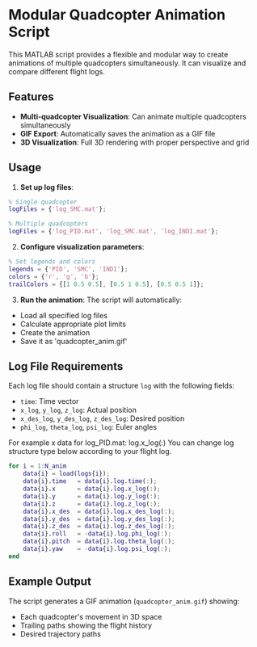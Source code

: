 # Modular Quadcopter Animation Script

This MATLAB script provides a flexible and modular way to create animations of multiple quadcopters simultaneously. It can visualize and compare different flight logs.

## Features

- **Multi-quadcopter Visualization**: Can animate multiple quadcopters simultaneously
- **GIF Export**: Automatically saves the animation as a GIF file
- **3D Visualization**: Full 3D rendering with proper perspective and grid

## Usage

1. **Set up log files**:
```matlab
% Single quadcopter
logFiles = {'log_SMC.mat'};

% Multiple quadcopters
logFiles = {'log_PID.mat', 'log_SMC.mat', 'log_INDI.mat'};
```

2. **Configure visualization parameters**:
```matlab
% Set legends and colors
legends = {'PID', 'SMC', 'INDI'};
colors = {'r', 'g', 'b'};
trailColors = {[1 0.5 0.5], [0.5 1 0.5], [0.5 0.5 1]}; 
```

3. **Run the animation**:
The script will automatically:
- Load all specified log files
- Calculate appropriate plot limits
- Create the animation
- Save it as 'quadcopter_anim.gif'

## Log File Requirements

Each log file should contain a structure `log` with the following fields:
- `time`: Time vector
- `x_log`, `y_log`, `z_log`: Actual position
- `x_des_log`, `y_des_log`, `z_des_log`: Desired position
- `phi_log`, `theta_log`, `psi_log`: Euler angles

For example x data for log_PID.mat: log.x_log(:)
You can change log structure type below according to your flight log.

```matlab
for i = 1:N_anim
    data{i} = load(logs{i});
    data{i}.time   = data{i}.log.time(:);
    data{i}.x      = data{i}.log.x_log(:);
    data{i}.y      = data{i}.log.y_log(:);
    data{i}.z      = data{i}.log.z_log(:);
    data{i}.x_des  = data{i}.log.x_des_log(:);
    data{i}.y_des  = data{i}.log.y_des_log(:);
    data{i}.z_des  = data{i}.log.z_des_log(:);
    data{i}.roll   = -data{i}.log.phi_log(:);
    data{i}.pitch  = data{i}.log.theta_log(:);
    data{i}.yaw    = -data{i}.log.psi_log(:);
end
```
## Example Output

The script generates a GIF animation (`quadcopter_anim.gif`) showing:
- Each quadcopter's movement in 3D space
- Trailing paths showing the flight history
- Desired trajectory paths
